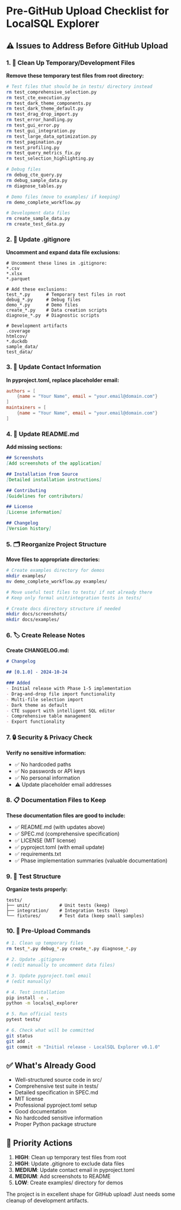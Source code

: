# Pre-GitHub Upload Checklist for LocalSQL Explorer

## ⚠️ Issues to Address Before GitHub Upload

### 1. 🧹 **Clean Up Temporary/Development Files**

**Remove these temporary test files from root directory:**
```bash
# Test files that should be in tests/ directory instead
rm test_comprehensive_selection.py
rm test_cte_execution.py  
rm test_dark_theme_components.py
rm test_dark_theme_default.py
rm test_drag_drop_import.py
rm test_error_handling.py
rm test_gui_error.py
rm test_gui_integration.py
rm test_large_data_optimization.py
rm test_pagination.py
rm test_profiling.py
rm test_query_metrics_fix.py
rm test_selection_highlighting.py

# Debug files
rm debug_cte_query.py
rm debug_sample_data.py
rm diagnose_tables.py

# Demo files (move to examples/ if keeping)
rm demo_complete_workflow.py

# Development data files
rm create_sample_data.py
rm create_test_data.py
```

### 2. 📁 **Update .gitignore**

**Uncomment and expand data file exclusions:**
```gitignore
# Uncomment these lines in .gitignore:
*.csv
*.xlsx
*.parquet

# Add these exclusions:
test_*.py      # Temporary test files in root
debug_*.py     # Debug files
demo_*.py      # Demo files
create_*.py    # Data creation scripts
diagnose_*.py  # Diagnostic scripts

# Development artifacts
.coverage
htmlcov/
*.duckdb
sample_data/
test_data/
```

### 3. 📧 **Update Contact Information**

**In pyproject.toml, replace placeholder email:**
```toml
authors = [
    {name = "Your Name", email = "your.email@domain.com"}
]
maintainers = [
    {name = "Your Name", email = "your.email@domain.com"}
]
```

### 4. 📝 **Update README.md**

**Add missing sections:**
```markdown
## Screenshots
[Add screenshots of the application]

## Installation from Source
[Detailed installation instructions]

## Contributing
[Guidelines for contributors]

## License
[License information]

## Changelog
[Version history]
```

### 5. 🗂️ **Reorganize Project Structure**

**Move files to appropriate directories:**
```bash
# Create examples directory for demos
mkdir examples/
mv demo_complete_workflow.py examples/

# Move useful test files to tests/ if not already there
# Keep only formal unit/integration tests in tests/

# Create docs directory structure if needed
mkdir docs/screenshots/
mkdir docs/examples/
```

### 6. 🏷️ **Create Release Notes**

**Create CHANGELOG.md:**
```markdown
# Changelog

## [0.1.0] - 2024-10-24

### Added
- Initial release with Phase 1-5 implementation
- Drag-and-drop file import functionality
- Multi-file selection import
- Dark theme as default
- CTE support with intelligent SQL editor
- Comprehensive table management
- Export functionality
```

### 7. 🔒 **Security & Privacy Check**

**Verify no sensitive information:**
- ✅ No hardcoded paths
- ✅ No passwords or API keys  
- ✅ No personal information
- ⚠️ Update placeholder email addresses

### 8. 📋 **Documentation Files to Keep**

**These documentation files are good to include:**
- ✅ README.md (with updates above)
- ✅ SPEC.md (comprehensive specification)
- ✅ LICENSE (MIT license)
- ✅ pyproject.toml (with email update)
- ✅ requirements.txt
- ✅ Phase implementation summaries (valuable documentation)

### 9. 🧪 **Test Structure**

**Organize tests properly:**
```
tests/
├── unit/           # Unit tests (keep)
├── integration/    # Integration tests (keep)  
└── fixtures/       # Test data (keep small samples)
```

### 10. 🚀 **Pre-Upload Commands**

```bash
# 1. Clean up temporary files
rm test_*.py debug_*.py create_*.py diagnose_*.py

# 2. Update .gitignore 
# (edit manually to uncomment data files)

# 3. Update pyproject.toml email
# (edit manually)

# 4. Test installation
pip install -e .
python -m localsql_explorer

# 5. Run official tests
pytest tests/

# 6. Check what will be committed
git status
git add .
git commit -m "Initial release - LocalSQL Explorer v0.1.0"
```

## ✅ **What's Already Good**

- Well-structured source code in src/
- Comprehensive test suite in tests/
- Detailed specification in SPEC.md
- MIT license
- Professional pyproject.toml setup
- Good documentation
- No hardcoded sensitive information
- Proper Python package structure

## 🎯 **Priority Actions**

1. **HIGH**: Clean up temporary test files from root
2. **HIGH**: Update .gitignore to exclude data files  
3. **MEDIUM**: Update contact email in pyproject.toml
4. **MEDIUM**: Add screenshots to README
5. **LOW**: Create examples/ directory for demos

The project is in excellent shape for GitHub upload! Just needs some cleanup of development artifacts.